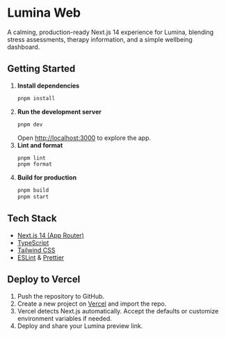 # Lumina Web

A calming, production-ready Next.js 14 experience for Lumina, blending stress assessments, therapy information, and a simple wellbeing dashboard.

## Getting Started

1. **Install dependencies**
   ```bash
   pnpm install
   ```
2. **Run the development server**
   ```bash
   pnpm dev
   ```
   Open [http://localhost:3000](http://localhost:3000) to explore the app.
3. **Lint and format**
   ```bash
   pnpm lint
   pnpm format
   ```
4. **Build for production**
   ```bash
   pnpm build
   pnpm start
   ```

## Tech Stack

- [Next.js 14 (App Router)](https://nextjs.org/)
- [TypeScript](https://www.typescriptlang.org/)
- [Tailwind CSS](https://tailwindcss.com/)
- [ESLint](https://eslint.org/) & [Prettier](https://prettier.io/)

## Deploy to Vercel

1. Push the repository to GitHub.
2. Create a new project on [Vercel](https://vercel.com/) and import the repo.
3. Vercel detects Next.js automatically. Accept the defaults or customize environment variables if needed.
4. Deploy and share your Lumina preview link.
